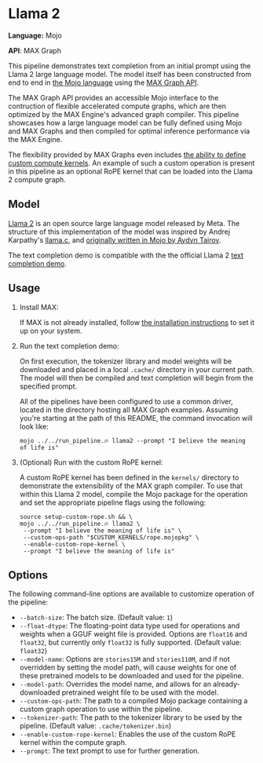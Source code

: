 # Llama 2

**Language:** Mojo

**API**: MAX Graph

This pipeline demonstrates text completion from an initial prompt using the
Llama 2 large language model. The model itself has been constructed from
end to end in [the Mojo language](https://docs.modular.com/mojo/) using the
[MAX Graph API](https://docs.modular.com/engine/graph).

The MAX Graph API provides an accessible Mojo interface to the contruction of
flexible accelerated compute graphs, which are then optimized by the MAX
Engine's advanced graph compiler. This pipeline showcases how a large language
model can be fully defined using Mojo and MAX Graphs and then compiled for
optimal inference performance via the MAX Engine.

The flexibility provided by MAX Graphs even includes
[the ability to define custom compute kernels](https://docs.modular.com/engine/extensibility/graph-custom-op).
An example of such a custom operation is present in this pipeline as an
optional RoPE kernel that can be loaded into the Llama 2 compute graph.

## Model

[Llama 2](https://llama.meta.com/llama2/) is an open source large language
model released by Meta. The structure of this implementation of the model was
inspired by Andrej Karpathy's [llama.c](https://github.com/karpathy/llama2.c),
and [originally written in Mojo by Aydyn Tairov](https://github.com/tairov/llama2.mojo).

The text completion demo is compatible with the the official Llama 2
[text completion demo](https://github.com/facebookresearch/llama/blob/ef351e9cd9496c579bf9f2bb036ef11bdc5ca3d2/example_text_completion.py).

## Usage

1. Install MAX:

   If MAX is not already installed, follow
   [the installation instructions](https://docs.modular.com/engine/get-started)
   to set it up on your system.

2. Run the text completion demo:

   On first execution, the tokenizer library and model weights will be
   downloaded and placed in a local `.cache/` directory in your current path.
   The model will then be compiled and text completion will begin from the
   specified prompt.

   All of the pipelines have been configured to use a common driver, located
   in the directory hosting all MAX Graph examples. Assuming you're starting
   at the path of this README, the command invocation will look like:

   ```shell
   mojo ../../run_pipeline.🔥 llama2 --prompt "I believe the meaning of life is"
   ```

3. (Optional) Run with the custom RoPE kernel:

   A custom RoPE kernel has been defined in the `kernels/` directory to
   demonstrate the extensibility of the MAX graph compiler. To use that within
   this Llama 2 model, compile the Mojo package for the operation and set the
   appropriate pipeline flags using the following:

   ```shell
   source setup-custom-rope.sh && \
   mojo ../../run_pipeline.🔥 llama2 \
    --prompt "I believe the meaning of life is" \
    --custom-ops-path "$CUSTOM_KERNELS/rope.mojopkg" \
    --enable-custom-rope-kernel \
    --prompt "I believe the meaning of life is"
   ```

## Options

The following command-line options are available to customize operation of the
pipeline:

- `--batch-size`: The batch size. (Default value: `1`)
- `--float-dtype`: The floating-point data type used for operations and
   weights when a GGUF weight file is provided. Options are `float16` and
   `float32`, but currently only `float32` is fully supported. (Default value:
   `float32`)
- `--model-name`: Options are `stories15M` and `stories110M`, and if not
   overridden by setting the model path, will cause weights for one of these
   pretrained models to be downloaded and used for the pipeline.
- `--model-path`: Overrides the model name, and allows for an
   already-downloaded pretrained weight file to be used with the model.
- `--custom-ops-path`: The path to a compiled Mojo package containing a custom
   graph operation to use within the pipeline.
- `--tokenizer-path`: The path to the tokenizer library to be used by the
   pipeline. (Default value: `.cache/tokenizer.bin`)
- `--enable-custom-rope-kernel`: Enables the use of the custom RoPE kernel
   within the compute graph.
- `--prompt`: The text prompt to use for further generation.
